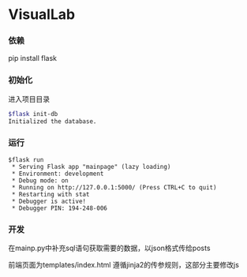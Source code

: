 # VisualLab
### 依赖
pip install flask
### 初始化
进入项目目录
``` bash
$flask init-db
Initialized the database.
```
### 运行
``` shell
$flask run
 * Serving Flask app "mainpage" (lazy loading)
 * Environment: development
 * Debug mode: on
 * Running on http://127.0.0.1:5000/ (Press CTRL+C to quit)
 * Restarting with stat
 * Debugger is active!
 * Debugger PIN: 194-248-006
```
### 开发

在mainp.py中补充sql语句获取需要的数据，以json格式传给posts

前端页面为templates/index.html 遵循jinja2的传参规则，这部分主要修改js